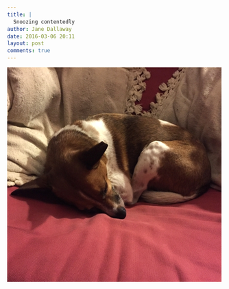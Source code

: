 ```yaml
---
title: |
  Snoozing contentedly
author: Jane Dallaway
date: 2016-03-06 20:11
layout: post
comments: true
---
```


<div><a href="/media/tp_IMG_7013.JPG"><img src="/media/tp_thumb_IMG_7013.JPG" width="500" height="500"/></a></div>



  

      
